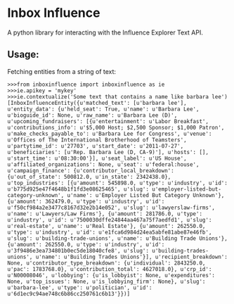 Inbox Influence
===============

A python library for interacting with the Influence Explorer Text API.

Usage:
------
Fetching entities from a string of text:

    >>>from inboxinfluence import inboxinfluence as ie
    >>>ie.apikey = 'mykey'
    >>>ie.contextualize('Some text that contains a name like barbara lee')
    [InboxInfluenceEntity({u'matched_text': [u'barbara lee'], u'entity_data': {u'held_seat': True, u'name': u'Barbara Lee', u'bioguide_id': None, u'raw_name': u'Barbara Lee (D)', u'upcoming_fundraisers': [{u'entertainment': u'Labor Breakfast', u'contributions_info': u'$5,000 Host; $2,500 Sponsor; $1,000 Patron', u'make_checks_payable_to': u'Barbara Lee for Congress', u'venue': u'Offices of The International Brotherhood of Teamsters', u'partytime_id': u'27703', u'start_date': u'2011-07-27', u'beneficiaries': [u'Rep. Barbara Lee (D, CA-9)'], u'hosts': [], u'start_time': u'08:30:00'}], u'seat_label': u'US House', u'affiliated_organizations': None, u'seat': u'federal:house', u'campaign_finance': {u'contributor_local_breakdown': {u'out_of_state': 500812.0, u'in_state': 2342438.0}, u'top_industries': [{u'amount': 545898.0, u'type': u'industry', u'id': u'b775d925e47f4648b1f1fd3e08625465', u'slug': u'employer-listed-but-category-unknown', u'name': u'Employer Listed But Category Unknown'}, {u'amount': 362479.0, u'type': u'industry', u'id': u'f50cf984a2e3477c8167d32e2b14e052', u'slug': u'lawyerslaw-firms', u'name': u'Lawyers/Law Firms'}, {u'amount': 281786.0, u'type': u'industry', u'id': u'7500030dffe24844aa467a75f7aedfd1', u'slug': u'real-estate', u'name': u'Real Estate'}, {u'amount': 262550.0, u'type': u'industry', u'id': u'e1fca6d984d24ea5abfe81abe87e46fb', u'slug': u'building-trade-unions', u'name': u'Building Trade Unions'}, {u'amount': 262550.0, u'type': u'industry', u'id': u'3f9486e3ea734801b0ec5de18040cfe8', u'slug': u'building-trades-unions', u'name': u'Building Trades Unions'}], u'recipient_breakdown': None, u'contributor_type_breakdown': {u'individual': 2843250.0, u'pac': 1783768.0}, u'contribution_total': 4627018.0}, u'crp_id': u'N00008046', u'lobbying': {u'is_lobbyist': None, u'expenditures': None, u'top_issues': None, u'is_lobbying_firm': None}, u'slug': u'barbara-lee', u'type': u'politician', u'id': u'6d1ec9c94ae748c6b86cc250761c6b13'}})]